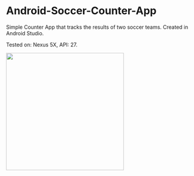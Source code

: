 # Android-Soccer-Counter-App
Simple Counter App that tracks the results of two soccer teams. Created in Android Studio.

Tested on: Nexus 5X, API: 27.

<img src="http://cmsweb.pl/wp-content/uploads/2018/04/counter.png" width="320">
